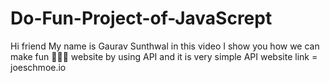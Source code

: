 # Do-Fun-Project-of-JavaScrept
Hi friend  My name is Gaurav Sunthwal in this video I show you how we can make fun 🤣😝😜 website by using API and it is very simple  API website link = joeschmoe.io

